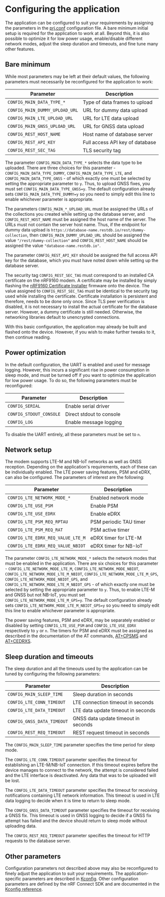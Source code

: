 # Configuring the application

The application can be configured to suit your requirements by assigning the
parameters in the [prj.conf](../../prj.conf) configuration file. A bare minimum
initial setup is required for the application to work at all. Beyond this, it is
also possible to optimize it for low power usage, enable/disable different
network modes, adjust the sleep duration and timeouts, and fine tune many other
features.

## Bare minimum

While most parameters may be left at their default values, the following
parameters must necessarily be reconfigured for the application to work:

| **Parameter**                   | **Description**                 |
| ------------------------------- | -----------------------------   |
| `CONFIG_MAIN_DATA_TYPE_*`       | Type of data frames to upload   |
| `CONFIG_MAIN_DUMMY_UPLOAD_URL`  | URL for dummy data upload       |
| `CONFIG_MAIN_LTE_UPLOAD_URL`    | URL for LTE data upload         |
| `CONFIG_MAIN_GNSS_UPLOAD_URL`   | URL for GNSS data upload        |
| `CONFIG_REST_HOST_NAME`         | Host name of database server    |
| `CONFIG_REST_API_KEY`           | Full access API key of database |
| `CONFIG_REST_SEC_TAG`           | TLS security tag                |

The parameter `CONFIG_MAIN_DATA_TYPE_*` selects the data type to be uploaded.
There are three choices for this parameter - `CONFIG_MAIN_DATA_TYPE_DUMMY`,
`CONFIG_MAIN_DATA_TYPE_LTE`, and `CONFIG_MAIN_DATA_TYPE_GNSS` - of which exactly
one must be selected by setting the appropriate parameter to `y`. Thus, to
upload GNSS fixes, you must set `CONFIG_MAIN_DATA_TYPE_GNSS=y`. The default
configuration already sets `CONFIG_MAIN_DATA_TYPE_DUMMY=y` so you need to simply
edit this line to enable whichever parameter is appropriate.

The parameters `CONFIG_MAIN_*_UPLOAD_URL` must be assigned the URLs of the
collections you created while setting up the database server, and
`CONFIG_REST_HOST_NAME` must be assigned the host name of the server. The URLs
must not contain the server host name. Thus, if the endpoint for dummy data
upload is `https://database-name.restdb.io/rest/dummy-collection`, then
`CONFIG_MAIN_DUMMY_UPLOAD_URL` should be assigned the value
`"/rest/dummy-collection"` and `CONFIG_REST_HOST_NAME` should be assigned the
value `"database-name.restdb.io"`.

The parameter `CONFIG_REST_API_KEY` should be assigned the full access API key
for the database, which you must have noted down while setting up the database
server.

The security tag `CONFIG_REST_SEC_TAG` must correspond to an installed CA
certificate on the nRF9160 modem. A certificate may be installed by simply
flashing the
[nRF9160 Certificate Installer](https://github.com/Kenneth-Goveas/nRF9160-Certificate-Installer)
firmware onto the device. The value assigned to `CONFIG_REST_SEC_TAG` must be
identical to the security tag used while installing the certificate.
Certificate installation is persistent and therefore, needs to be done only
once. Since TLS peer verification is disabled, it is not necessary to install
the actual certificate for the database server. However, a dummy certificate is
still needed. Otherwise, the networking libraries default to unencrypted
connections.

With this basic configuration, the application may already be built and flashed
onto the device. However, if you wish to make further tweaks to it, then
continue reading.

## Power optimization

In the default configuration, the UART is enabled and used for message logging.
However, this incurs a significant rise in power consumption in sleep mode, and
must be turned off if you want to optimize the application for low power usage.
To do so, the following parameters must be reconfigured:

| **Parameter**           | **Description**           |
| ----------------------- | ------------------------- |
| `CONFIG_SERIAL`         | Enable serial driver      |
| `CONFIG_STDOUT_CONSOLE` | Direct stdout to console  |
| `CONFIG_LOG`            | Enable message logging    |

To disable the UART entirely, all these parameters must be set to `n`.

## Network setup

The modem supports LTE-M and NB-IoT networks as well as GNSS reception.
Depending on the application's requirements, each of these can be individually
enabled. The LTE power saving features, PSM and eDRX, can also be configured.
The parameters of interest are the following:

| **Parameter**                     | **Description**         |
| --------------------------------- | ----------------------- |
| `CONFIG_LTE_NETWORK_MODE_*`       | Enabled network mode    |
| `CONFIG_LTE_USE_PSM`              | Enable PSM              |
| `CONFIG_LTE_USE_EDRX`             | Enable eDRX             |
| `CONFIG_LTE_PSM_REQ_RPTAU`        | PSM periodic TAU timer  |
| `CONFIG_LTE_PSM_REQ_RAT`          | PSM active timer        |
| `CONFIG_LTE_EDRX_REQ_VALUE_LTE_M` | eDRX timer for LTE-M    |
| `CONFIG_LTE_EDRX_REQ_VALUE_NBIOT` | eDRX timer for NB-IoT   |

The parameter `CONFIG_LTE_NETWORK_MODE_*` selects the network modes that must be
enabled in the application. There are six choices for this parameter -
`CONFIG_LTE_NETWORK_MODE_LTE_M`, `CONFIG_LTE_NETWORK_MODE_NBIOT`,
`CONFIG_LTE_NETWORK_MODE_LTE_M_NBIOT`, `CONFIG_LTE_NETWORK_MODE_LTE_M_GPS`,
`CONFIG_LTE_NETWORK_MODE_NBIOT_GPS`, and
`CONFIG_LTE_NETWORK_MODE_LTE_M_NBIOT_GPS` - of which exactly one must be
selected by setting the appropriate parameter to `y`. Thus, to enable LTE-M and
GNSS but not NB-IoT, you must set `CONFIG_LTE_NETWORK_MODE_LTE_M_GPS=y`. The
default configuration already sets `CONFIG_LTE_NETWORK_MODE_LTE_M_NBIOT_GPS=y`
so you need to simply edit this line to enable whichever parameter is
appropriate.

The power saving features, PSM and eDRX, may be separately enabled or disabled
by setting `CONFIG_LTE_USE_PSM` and `CONFIG_LTE_USE_EDRX` respectively to `y` or
`n`. The timers for PSM and eDRX must be assigned as described in the
documentation of the AT commands,
[AT+CPSMS](https://infocenter.nordicsemi.com/topic/ref_at_commands/REF/at_commands/nw_service/cpsms_set.html)
and
[AT+CEDRXS](https://infocenter.nordicsemi.com/topic/ref_at_commands/REF/at_commands/nw_service/cedrxs_set.html).

## Sleep duration and timeouts

The sleep duration and all the timeouts used by the application can be tuned by
configuring the following parameters:

| **Parameter**               | **Description**                     |
| --------------------------- | ----------------------------------- |
| `CONFIG_MAIN_SLEEP_TIME`    | Sleep duration in seconds           |
| `CONFIG_LTE_CONN_TIMEOUT`   | LTE connection timeout in seconds   |
| `CONFIG_LTE_DATA_TIMEOUT`   | LTE data update timeout in seconds  |
| `CONFIG_GNSS_DATA_TIMEOUT`  | GNSS data update timeout in seconds |
| `CONFIG_REST_REQ_TIMEOUT`   | REST request timeout in seconds     |

The `CONFIG_MAIN_SLEEP_TIME` parameter specifies the time period for sleep mode.

The `CONFIG_LTE_CONN_TIMEOUT` parameter specifies the timeout for establishing
an LTE-M/NB-IoT connection. If this timeout expires before the device manages to
connect to the network, the attempt is considered failed and the LTE interface
is deactivated. Any data that was to be uploaded will be lost.

The `CONFIG_LTE_DATA_TIMEOUT` parameter specifies the timeout for receiving
notifications containing LTE network information. This timeout is used in LTE
data logging to decide when it is time to return to sleep mode.

The `CONFIG_GNSS_DATA_TIMEOUT` parameter specifies the timeout for receiving a
GNSS fix. This timeout is used in GNSS logging to decide if a GNSS fix attempt
has failed and the device should return to sleep mode without uploading data.

The `CONFIG_REST_REQ_TIMEOUT` parameter specifies the timeout for HTTP requests
to the database server.

## Other parameters

Configuration parameters not described above may also be reconfigured to finely
adjust the application to suit your requirements. The application-specific
parameters are described in [Kconfig](../../Kconfig). Other configuration
parameters are defined by the nRF Connect SDK and are documented in the
[Kconfig reference](https://developer.nordicsemi.com/nRF_Connect_SDK/doc/latest/kconfig/index.html).
